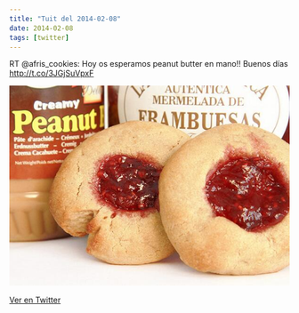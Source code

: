 ```yaml
---
title: "Tuit del 2014-02-08"
date: 2014-02-08
tags: [twitter]
---
```


RT @afris_cookies: Hoy os esperamos peanut butter en mano!! Buenos días http://t.co/3JGjSuVpxF

![Imagen](/assets/images/432064316855316480-BfyVln0CEAEyRhz.jpg)

[Ver en Twitter](https://twitter.com/i/web/status/432064316855316480)
